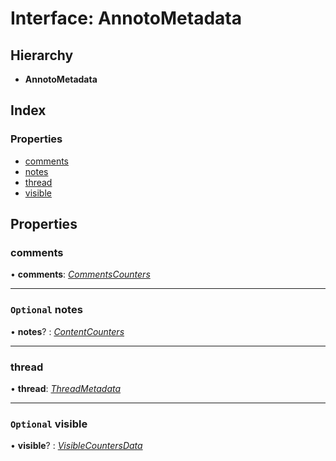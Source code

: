 # Interface: AnnotoMetadata

## Hierarchy

* **AnnotoMetadata**

## Index

### Properties

* [comments](annoto.annotometadata.md#comments)
* [notes](annoto.annotometadata.md#optional-notes)
* [thread](annoto.annotometadata.md#thread)
* [visible](annoto.annotometadata.md#optional-visible)

## Properties

###  comments

• **comments**: *[CommentsCounters](annoto.commentscounters.md)*

___

### `Optional` notes

• **notes**? : *[ContentCounters](annoto.contentcounters.md)*

___

###  thread

• **thread**: *[ThreadMetadata](annoto.threadmetadata.md)*

___

### `Optional` visible

• **visible**? : *[VisibleCountersData](annoto.visiblecountersdata.md)*
